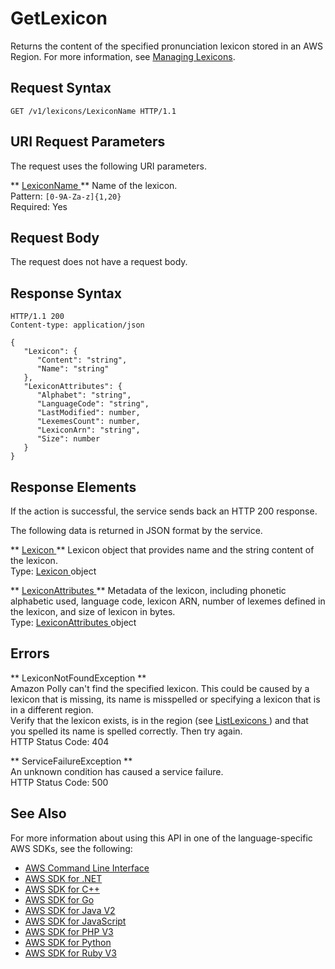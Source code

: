 # GetLexicon<a name="API_GetLexicon"></a>

Returns the content of the specified pronunciation lexicon stored in an AWS Region\. For more information, see [Managing Lexicons](https://docs.aws.amazon.com/polly/latest/dg/managing-lexicons.html)\.

## Request Syntax<a name="API_GetLexicon_RequestSyntax"></a>

```
GET /v1/lexicons/LexiconName HTTP/1.1
```

## URI Request Parameters<a name="API_GetLexicon_RequestParameters"></a>

The request uses the following URI parameters\.

 ** [ LexiconName ](#API_GetLexicon_RequestSyntax) **   <a name="polly-GetLexicon-request-Name"></a>
Name of the lexicon\.  
Pattern: `[0-9A-Za-z]{1,20}`   
Required: Yes

## Request Body<a name="API_GetLexicon_RequestBody"></a>

The request does not have a request body\.

## Response Syntax<a name="API_GetLexicon_ResponseSyntax"></a>

```
HTTP/1.1 200
Content-type: application/json

{
   "Lexicon": { 
      "Content": "string",
      "Name": "string"
   },
   "LexiconAttributes": { 
      "Alphabet": "string",
      "LanguageCode": "string",
      "LastModified": number,
      "LexemesCount": number,
      "LexiconArn": "string",
      "Size": number
   }
}
```

## Response Elements<a name="API_GetLexicon_ResponseElements"></a>

If the action is successful, the service sends back an HTTP 200 response\.

The following data is returned in JSON format by the service\.

 ** [ Lexicon ](#API_GetLexicon_ResponseSyntax) **   <a name="polly-GetLexicon-response-Lexicon"></a>
Lexicon object that provides name and the string content of the lexicon\.   
Type: [ Lexicon ](API_Lexicon.md) object

 ** [ LexiconAttributes ](#API_GetLexicon_ResponseSyntax) **   <a name="polly-GetLexicon-response-LexiconAttributes"></a>
Metadata of the lexicon, including phonetic alphabetic used, language code, lexicon ARN, number of lexemes defined in the lexicon, and size of lexicon in bytes\.  
Type: [ LexiconAttributes ](API_LexiconAttributes.md) object

## Errors<a name="API_GetLexicon_Errors"></a>

 ** LexiconNotFoundException **   
Amazon Polly can't find the specified lexicon\. This could be caused by a lexicon that is missing, its name is misspelled or specifying a lexicon that is in a different region\.  
Verify that the lexicon exists, is in the region \(see [ ListLexicons ](API_ListLexicons.md)\) and that you spelled its name is spelled correctly\. Then try again\.  
HTTP Status Code: 404

 ** ServiceFailureException **   
An unknown condition has caused a service failure\.  
HTTP Status Code: 500

## See Also<a name="API_GetLexicon_SeeAlso"></a>

For more information about using this API in one of the language\-specific AWS SDKs, see the following:
+  [ AWS Command Line Interface](https://docs.aws.amazon.com/goto/aws-cli/polly-2016-06-10/GetLexicon) 
+  [ AWS SDK for \.NET](https://docs.aws.amazon.com/goto/DotNetSDKV3/polly-2016-06-10/GetLexicon) 
+  [ AWS SDK for C\+\+](https://docs.aws.amazon.com/goto/SdkForCpp/polly-2016-06-10/GetLexicon) 
+  [ AWS SDK for Go](https://docs.aws.amazon.com/goto/SdkForGoV1/polly-2016-06-10/GetLexicon) 
+  [ AWS SDK for Java V2](https://docs.aws.amazon.com/goto/SdkForJavaV2/polly-2016-06-10/GetLexicon) 
+  [ AWS SDK for JavaScript](https://docs.aws.amazon.com/goto/AWSJavaScriptSDK/polly-2016-06-10/GetLexicon) 
+  [ AWS SDK for PHP V3](https://docs.aws.amazon.com/goto/SdkForPHPV3/polly-2016-06-10/GetLexicon) 
+  [ AWS SDK for Python](https://docs.aws.amazon.com/goto/boto3/polly-2016-06-10/GetLexicon) 
+  [ AWS SDK for Ruby V3](https://docs.aws.amazon.com/goto/SdkForRubyV3/polly-2016-06-10/GetLexicon) 
